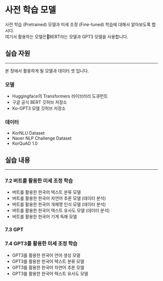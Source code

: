 # 사전 학습 모델
사전 학습 (Pretrained) 모델과 미세 조정 (Fine-tuned) 학습에 대해서 알아보도록 합시다.  
여기서 활용하는 모델은BERT라는 모델과 GPT3 모델을 사용합니다. 

## 실습 자원
---
본 장에서 활용하게 될 모델과 데이터 셋 입니다.

### 모델
- Huggingface의 Transformers 라이브러리 도큐먼트
- 구글 공식 BERT 깃허브 저장소
- Ko-GPT3 모델 깃허브 저장소

### 데이터
- KorNLU Dataset
- Naver NLP Challenge Dataset
- KorQuAD 1.0

## 실습 내용
---
### 7.2 버트를 활용한 미세 조정 학습
- 버트를 활용한 한국어 텍스트 분류 모델
- 버트를 활용한 한국어 자연어 추론 모델 (데이터 분석)
- 버트를 활용한 한국어 개체명 인식 모델 (데이터 분석)
- 버트를 활용한 한국어 텍스트 유사도 모델 (데이터 분석)
- 버트를 활용한 한국어 기계 독해 모델

### 7.3 GPT

### 7.4 GPT3를 활용한 미세 조정 학습
- GPT3를 활용한 한국어 언어 생성 모델
- GPT3를 활용한 한국어 텍스트 분류 모델
- GPT3를 활용한 한국어 자연어 추론 모델
- GPT3를 활용한 한국어 텍스트 유사도 모델